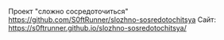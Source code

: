 Проект "сложно сосредоточиться"
https://github.com/S0ftRunner/slozhno-sosredotochitsya
Сайт: https://s0ftrunner.github.io/slozhno-sosredotochitsya/
